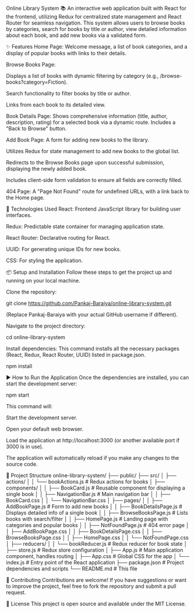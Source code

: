 Online Library System 📚
An interactive web application built with React for the frontend, utilizing Redux for centralized state management and React Router for seamless navigation. This system allows users to browse books by categories, search for books by title or author, view detailed information about each book, and add new books via a validated form.

✨ Features
Home Page: Welcome message, a list of book categories, and a display of popular books with links to their details.

Browse Books Page:

Displays a list of books with dynamic filtering by category (e.g., /browse-books?category=Fiction).

Search functionality to filter books by title or author.

Links from each book to its detailed view.

Book Details Page: Shows comprehensive information (title, author, description, rating) for a selected book via a dynamic route. Includes a "Back to Browse" button.

Add Book Page: A form for adding new books to the library.

Utilizes Redux for state management to add new books to the global list.

Redirects to the Browse Books page upon successful submission, displaying the newly added book.

Includes client-side form validation to ensure all fields are correctly filled.

404 Page: A "Page Not Found" route for undefined URLs, with a link back to the Home page.

🚀 Technologies Used
React: Frontend JavaScript library for building user interfaces.

Redux: Predictable state container for managing application state.

React Router: Declarative routing for React.

UUID: For generating unique IDs for new books.

CSS: For styling the application.

📦 Setup and Installation
Follow these steps to get the project up and running on your local machine.

Clone the repository:

git clone https://github.com/Pankaj-Baraiya/online-library-system.git

(Replace Pankaj-Baraiya with your actual GitHub username if different).

Navigate to the project directory:

cd online-library-system

Install dependencies:
This command installs all the necessary packages (React, Redux, React Router, UUID) listed in package.json.

npm install

▶️ How to Run the Application
Once the dependencies are installed, you can start the development server:

npm start

This command will:

Start the development server.

Open your default web browser.

Load the application at http://localhost:3000 (or another available port if 3000 is in use).

The application will automatically reload if you make any changes to the source code.

📂 Project Structure
online-library-system/
├── public/
├── src/
│   ├── actions/
│   │   └── bookActions.js     # Redux actions for books
│   ├── components/
│   │   ├── BookCard.js        # Reusable component for displaying a single book
│   │   ├── NavigationBar.js   # Main navigation bar
│   │   ├── BookCard.css
│   │   └── NavigationBar.css
│   ├── pages/
│   │   ├── AddBookPage.js     # Form to add new books
│   │   ├── BookDetailsPage.js # Displays detailed info of a single book
│   │   ├── BrowseBooksPage.js # Lists books with search/filter
│   │   ├── HomePage.js        # Landing page with categories and popular books
│   │   ├── NotFoundPage.js    # 404 error page
│   │   ├── AddBookPage.css
│   │   ├── BookDetailsPage.css
│   │   ├── BrowseBooksPage.css
│   │   ├── HomePage.css
│   │   └── NotFoundPage.css
│   ├── reducers/
│   │   └── bookReducer.js     # Redux reducer for book state
│   ├── store.js               # Redux store configuration
│   ├── App.js                 # Main application component, handles routing
│   ├── App.css                # Global CSS for the app
│   └── index.js               # Entry point of the React application
├── package.json               # Project dependencies and scripts
└── README.md                  # This file

🤝 Contributing
Contributions are welcome! If you have suggestions or want to improve the project, feel free to fork the repository and submit a pull request.

📄 License
This project is open source and available under the MIT License.
